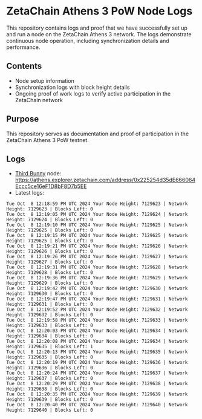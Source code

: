 # ZetaChain Athens 3 PoW Node Logs
This repository contains logs and proof that we have successfully set up and run a node on the ZetaChain Athens 3 network. The logs demonstrate continuous node operation, including synchronization details and performance.

## Contents
- Node setup information
- Synchronization logs with block height details
- Ongoing proof of work logs to verify active participation in the ZetaChain network

## Purpose
This repository serves as documentation and proof of participation in the ZetaChain Athens 3 PoW testnet.

## Logs

- [Third Bunny](https://thirdbunny.xyz/) node: https://athens.explorer.zetachain.com/address/0x225254d35dE666064Eccc5ce16eF1D8bF8D7b5EE
- Latest logs:
```
Tue Oct  8 12:18:59 PM UTC 2024 Your Node Height: 7129623 | Network Height: 7129623 | Blocks Left: 0
Tue Oct  8 12:19:05 PM UTC 2024 Your Node Height: 7129624 | Network Height: 7129624 | Blocks Left: 0
Tue Oct  8 12:19:10 PM UTC 2024 Your Node Height: 7129625 | Network Height: 7129625 | Blocks Left: 0
Tue Oct  8 12:19:15 PM UTC 2024 Your Node Height: 7129625 | Network Height: 7129625 | Blocks Left: 0
Tue Oct  8 12:19:21 PM UTC 2024 Your Node Height: 7129626 | Network Height: 7129626 | Blocks Left: 0
Tue Oct  8 12:19:26 PM UTC 2024 Your Node Height: 7129627 | Network Height: 7129627 | Blocks Left: 0
Tue Oct  8 12:19:31 PM UTC 2024 Your Node Height: 7129628 | Network Height: 7129628 | Blocks Left: 0
Tue Oct  8 12:19:36 PM UTC 2024 Your Node Height: 7129629 | Network Height: 7129629 | Blocks Left: 0
Tue Oct  8 12:19:42 PM UTC 2024 Your Node Height: 7129630 | Network Height: 7129630 | Blocks Left: 0
Tue Oct  8 12:19:47 PM UTC 2024 Your Node Height: 7129631 | Network Height: 7129631 | Blocks Left: 0
Tue Oct  8 12:19:52 PM UTC 2024 Your Node Height: 7129632 | Network Height: 7129632 | Blocks Left: 0
Tue Oct  8 12:19:58 PM UTC 2024 Your Node Height: 7129633 | Network Height: 7129633 | Blocks Left: 0
Tue Oct  8 12:20:03 PM UTC 2024 Your Node Height: 7129634 | Network Height: 7129634 | Blocks Left: 0
Tue Oct  8 12:20:08 PM UTC 2024 Your Node Height: 7129634 | Network Height: 7129635 | Blocks Left: 1
Tue Oct  8 12:20:13 PM UTC 2024 Your Node Height: 7129635 | Network Height: 7129635 | Blocks Left: 0
Tue Oct  8 12:20:19 PM UTC 2024 Your Node Height: 7129636 | Network Height: 7129636 | Blocks Left: 0
Tue Oct  8 12:20:24 PM UTC 2024 Your Node Height: 7129637 | Network Height: 7129637 | Blocks Left: 0
Tue Oct  8 12:20:29 PM UTC 2024 Your Node Height: 7129638 | Network Height: 7129638 | Blocks Left: 0
Tue Oct  8 12:20:35 PM UTC 2024 Your Node Height: 7129639 | Network Height: 7129639 | Blocks Left: 0
Tue Oct  8 12:20:40 PM UTC 2024 Your Node Height: 7129640 | Network Height: 7129640 | Blocks Left: 0
```
